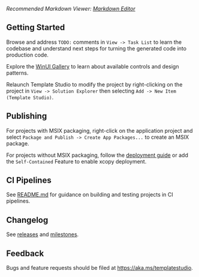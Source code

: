 ﻿*Recommended Markdown
Viewer: [Markdown Editor](https://marketplace.visualstudio.com/items?itemName=MadsKristensen.MarkdownEditor2)*

## Getting Started

Browse and address `TODO:` comments in `View -> Task List` to learn the codebase and understand next steps for turning
the generated code into production code.

Explore the [WinUI Gallery](https://www.microsoft.com/store/productId/9P3JFPWWDZRC) to learn about available controls
and design patterns.

Relaunch Template Studio to modify the project by right-clicking on the project in `View -> Solution Explorer` then
selecting `Add -> New Item (Template Studio)`.

## Publishing

For projects with MSIX packaging, right-click on the application project and
select `Package and Publish -> Create App Packages...` to create an MSIX package.

For projects without MSIX packaging, follow
the [deployment guide](https://docs.microsoft.com/windows/apps/windows-app-sdk/deploy-unpackaged-apps) or add
the `Self-Contained` Feature to enable xcopy deployment.

## CI Pipelines

See [README.md](https://github.com/microsoft/TemplateStudio/blob/main/docs/WinUI/pipelines/README.md) for guidance on
building and testing projects in CI pipelines.

## Changelog

See [releases](https://github.com/microsoft/TemplateStudio/releases)
and [milestones](https://github.com/microsoft/TemplateStudio/milestones).

## Feedback

Bugs and feature requests should be filed at https://aka.ms/templatestudio.
